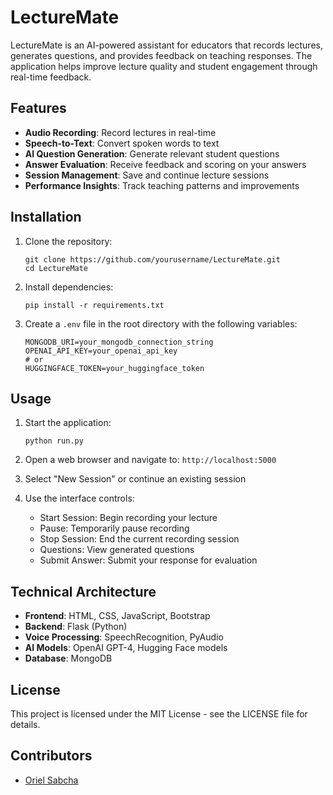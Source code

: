 # LectureMate

LectureMate is an AI-powered assistant for educators that records lectures, generates questions, and provides feedback on teaching responses. The application helps improve lecture quality and student engagement through real-time feedback.

## Features

- **Audio Recording**: Record lectures in real-time
- **Speech-to-Text**: Convert spoken words to text
- **AI Question Generation**: Generate relevant student questions
- **Answer Evaluation**: Receive feedback and scoring on your answers
- **Session Management**: Save and continue lecture sessions
- **Performance Insights**: Track teaching patterns and improvements

## Installation

1. Clone the repository:
   ```
   git clone https://github.com/yourusername/LectureMate.git
   cd LectureMate
   ```

2. Install dependencies:
   ```
   pip install -r requirements.txt
   ```

3. Create a `.env` file in the root directory with the following variables:
   ```
   MONGODB_URI=your_mongodb_connection_string
   OPENAI_API_KEY=your_openai_api_key
   # or
   HUGGINGFACE_TOKEN=your_huggingface_token
   ```

## Usage

1. Start the application:
   ```
   python run.py
   ```

2. Open a web browser and navigate to: `http://localhost:5000`

3. Select "New Session" or continue an existing session

4. Use the interface controls:
   - Start Session: Begin recording your lecture
   - Pause: Temporarily pause recording
   - Stop Session: End the current recording session
   - Questions: View generated questions
   - Submit Answer: Submit your response for evaluation

## Technical Architecture

- **Frontend**: HTML, CSS, JavaScript, Bootstrap
- **Backend**: Flask (Python)
- **Voice Processing**: SpeechRecognition, PyAudio
- **AI Models**: OpenAI GPT-4, Hugging Face models
- **Database**: MongoDB

## License

This project is licensed under the MIT License - see the LICENSE file for details.

## Contributors

- [Oriel Sabcha](https://github.com/oriel32)
